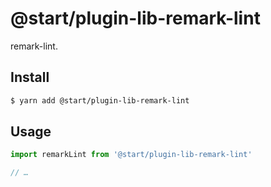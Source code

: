 # @start/plugin-lib-remark-lint

remark-lint.

## Install

```sh
$ yarn add @start/plugin-lib-remark-lint
```

## Usage

```js
import remarkLint from '@start/plugin-lib-remark-lint'

// …
```
